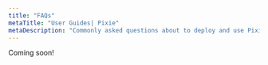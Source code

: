 ```yaml
---
title: "FAQs"
metaTitle: "User Guides| Pixie"
metaDescription: "Commonly asked questions about to deploy and use Pixie"
---
```


Coming soon!